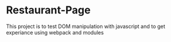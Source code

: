 # Restaurant-Page

This project is to test DOM manipulation with javascript and to get experiance using
webpack and modules